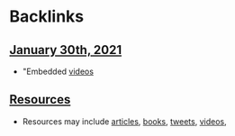 
# Backlinks
## [January 30th, 2021](<January 30th, 2021.md>)
- "Embedded [videos](<videos.md>)

## [Resources](<Resources.md>)
- Resources may include [articles](<articles.md>), [books](<books.md>), [tweets](<tweets.md>), [videos](<videos.md>),

